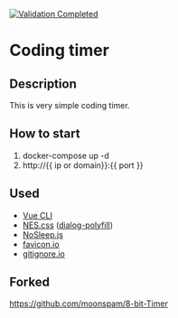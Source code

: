 [![Validation Completed](https://img.shields.io/badge/W3C%20Markup%20Validation-Completed-blue.svg)](https://validator.w3.org/nu/?doc=https%3A%2F%2Feighth-bit-timer.web.app%2F)

# Coding timer

## Description
This is very simple coding timer.

## How to start
1. docker-compose up -d
2. http://{{ ip or domain}}:{{ port }}

## Used

- [Vue CLI](https://cli.vuejs.org/)
- [NES.css](https://github.com/nostalgic-css/NES.css/) ([dialog-polyfill](https://github.com/GoogleChrome/dialog-polyfill))
- [NoSleep.js](https://github.com/richtr/NoSleep.js/)
- [favicon.io](https://favicon.io/)
- [gitignore.io](https://gitignore.io)

## Forked
<https://github.com/moonspam/8-bit-Timer>
